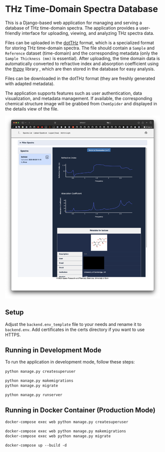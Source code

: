 # THz Time-Domain Spectra Database

This is a Django-based web application for managing and serving a database of THz time-domain spectra. The application provides a user-friendly interface for uploading, viewing, and analyzing THz spectra data.

Files can be uploaded in the [dotTHz](https://github.com/dotTHzTAG) format, which is a specialized format for storing THz time-domain spectra.
The file should contain a `Sample` and `Reference` dataset (time-domain) and the corresponding metadata (only the `Sample Thickness (mm)` is essential).
After uploading, the time domain data is automatically converted to refractive index and absorption coefficient using the [thzpy](https://github.com/dotTHzTAG/thzpy) library , which are then stored in the database for easy analysis.

Files can be downloaded in the dotTHz format (they are freshly generated with adapted metadata). 

The application supports features such as user authentication, data visualization, and metadata management. If available, the corresponding chemical structure image will be grabbed from `ChemSpider` and displayed in the details view of the file.

![screenshot](screenshot.png)

## Setup

Adjust the `backend.env_template` file to your needs and rename it to `backend.env`.
Add certificates in the certs directory if you want to use HTTPS.

## Running in Development Mode
To run the application in development mode, follow these steps:
```shell
python manage.py createsuperuser
```


```shell
python manage.py makemigrations
python manage.py migrate
```

```shell
python manage.py runserver
```

## Running in Docker Container (Production Mode)
```shell
docker-compose exec web python manage.py createsuperuser
```

```shell
docker-compose exec web python manage.py makemigrations
docker-compose exec web python manage.py migrate
```

```shell
docker-compose up --build -d
```
